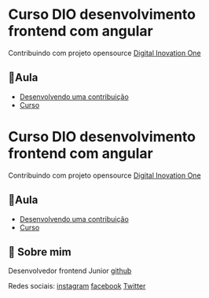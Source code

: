 
# Curso DIO desenvolvimento frontend com angular
Contribuindo com projeto opensource [Digital Inovation One](https://web.dio.me/project/desafio-de-projeto-contribuindo-em-um-projeto-open-source-no-github/learning/913f26fd-1018-4643-b59a-6356ea77dc2e?back=/track/coding-future-banco-pan-desenvolvimento-frontend-com-angular&tab=undefined&moduleId=undefined)

## 📃Aula
- [Desenvolvendo uma contribuição ](https://web.dio.me/lab/desafio-de-projeto-contribuindo-em-um-projeto-open-source-no-github/learning/55390e77-8893-4a65-ac62-c8bea564528d)
- [Curso ](https://web.dio.me/track/7a55c727-bb2a-42a7-831b-6c38b4e83868t)





# Curso DIO desenvolvimento frontend com angular
Contribuindo com projeto opensource [Digital Inovation One](https://web.dio.me/project/desafio-de-projeto-contribuindo-em-um-projeto-open-source-no-github/learning/913f26fd-1018-4643-b59a-6356ea77dc2e?back=/track/coding-future-banco-pan-desenvolvimento-frontend-com-angular&tab=undefined&moduleId=undefined)

## 📃Aula
- [Desenvolvendo uma contribuição ](https://web.dio.me/lab/desafio-de-projeto-contribuindo-em-um-projeto-open-source-no-github/learning/55390e77-8893-4a65-ac62-c8bea564528d)
- [Curso ](https://web.dio.me/track/7a55c727-bb2a-42a7-831b-6c38b4e83868t)





## 🚀 Sobre mim
Desenvolvedor frontend Junior [github](https://github.com/leandrosaldanha)

Redes sociais: [instagram](https://www.instagram.com/leandro.saldanh4/)
[facebook](https://www.facebook.com/kennnnyyyy) [Twitter](https://twitter.com/escreveleandro)

